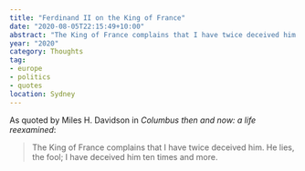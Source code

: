 ```yaml
---
title: "Ferdinand II on the King of France"
date: "2020-08-05T22:15:49+10:00"
abstract: "The King of France complains that I have twice deceived him."
year: "2020"
category: Thoughts
tag:
- europe
- politics
- quotes
location: Sydney
---
```

As quoted by Miles H. Davidson in *Columbus then and now: a life reexamined*:

> The King of France complains that I have twice deceived him. He lies, the fool; I have deceived him ten times and more.

